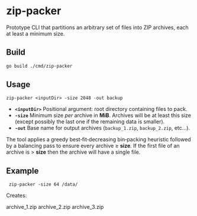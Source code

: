 # zip‑packer

Prototype CLI that partitions an arbitrary set of files into ZIP archives, each at least a minimum size.

## Build

```bash
go build ./cmd/zip-packer
```

## Usage

```
zip-packer <inputDir> -size 2048 -out backup
```

* **`<inputDir>`** Positional argument: root directory containing files to pack.
* **`-size`**     Minimum size *per* archive in **MiB**. Archives will be at least this size (except possibly the last one if the remaining data is smaller).
* **`-out`**       Base name for output archives (`backup_1.zip`, `backup_2.zip`, etc…).


The tool applies a greedy best‑fit‑decreasing bin‑packing heuristic followed by a balancing pass to ensure every archive ≥ **size**.  If the first file of an archive is > **size** then the archive will have a single file.

## Example


```
 zip-packer -size 64 /data/
 ```

Creates:

archive_1.zip
archive_2.zip
archive_3.zip




